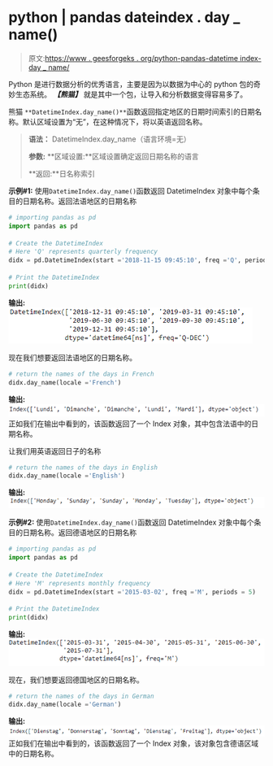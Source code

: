 # python | pandas dateindex . day _ name()

> 原文:[https://www . geesforgeks . org/python-pandas-datetime index-day _ name/](https://www.geeksforgeeks.org/python-pandas-datetimeindex-day_name/)

Python 是进行数据分析的优秀语言，主要是因为以数据为中心的 python 包的奇妙生态系统。 ***【熊猫】*** 就是其中一个包，让导入和分析数据变得容易多了。

熊猫 `**DatetimeIndex.day_name()**`函数返回指定地区的日期时间索引的日期名称。默认区域设置为“无”，在这种情况下，将以英语返回名称。

> **语法：** DatetimeIndex.day_name（语言环境=无）
> 
> **参数:**
> **区域设置:**区域设置确定返回日期名称的语言
> 
> **返回:**日名称索引

**示例#1:** 使用`DatetimeIndex.day_name()`函数返回 DatetimeIndex 对象中每个条目的日期名称。返回法语地区的日期名称

```py
# importing pandas as pd
import pandas as pd

# Create the DatetimeIndex
# Here 'Q' represents quarterly frequency 
didx = pd.DatetimeIndex(start ='2018-11-15 09:45:10', freq ='Q', periods = 5)

# Print the DatetimeIndex
print(didx)
```

**输出:**
![](img/d3803271e6ca4f62753beccd1d2b5ab5.png)

现在我们想要返回法语地区的日期名称。

```py
# return the names of the days in French
didx.day_name(locale ='French')
```

**输出:**
![](img/de5450159bb713c9a083955651cf0d81.png)
正如我们在输出中看到的，该函数返回了一个 Index 对象，其中包含法语中的日期名称。

让我们用英语返回日子的名称

```py
# return the names of the days in English
didx.day_name(locale ='English')
```

**输出:**
![](img/85f92f56e1d513aab291609afee60853.png)

**示例#2:** 使用`DatetimeIndex.day_name()`函数返回 DatetimeIndex 对象中每个条目的日期名称。返回德语地区的日期名称

```py
# importing pandas as pd
import pandas as pd

# Create the DatetimeIndex
# Here 'M' represents monthly frequency 
didx = pd.DatetimeIndex(start ='2015-03-02', freq ='M', periods = 5)

# Print the DatetimeIndex
print(didx)
```

**输出:**
![](img/eb804f546c2edb06ec99df9d1ff50730.png)

现在，我们想要返回德国地区的日期名称。

```py
# return the names of the days in German
didx.day_name(locale ='German')
```

**输出:**
![](img/2bfa5f22a2dc8a3431ee75cbeccb4d6f.png)
正如我们在输出中看到的，该函数返回了一个 Index 对象，该对象包含德语区域中的日期名称。